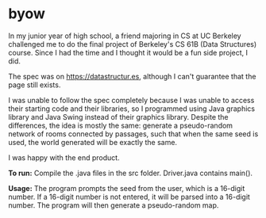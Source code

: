 # byow

In my junior year of high school, a friend majoring in CS at UC Berkeley challenged me to do the final project of Berkeley's CS 61B (Data Structures) course.  Since I had the time and I thought it would be a fun side project, I did.

The spec was on https://datastructur.es, although I can't guarantee that the page still exists.

I was unable to follow the spec completely because I was unable to access their starting code and their libraries, so I programmed using Java graphics library and Java Swing instead of their graphics library.
Despite the differences, the idea is mostly the same: generate a pseudo-random network of rooms connected by passages, such that when the same seed is used, the world generated will be exactly the same.

I was happy with the end product.

**To run:**
Compile the .java files in the src folder.  Driver.java contains main().

**Usage:**
The program prompts the seed from the user, which is a 16-digit number.  If a 16-digit number is not entered, it will be parsed into a 16-digit number.  The program will then generate a pseudo-random map.
